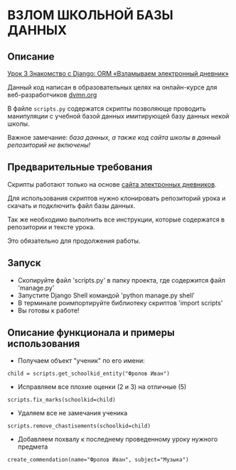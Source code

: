 # ВЗЛОМ ШКОЛЬНОЙ БАЗЫ ДАННЫХ

## Описание

[Урок 3 Знакомство с Django: ORM «Взламываем электронный дневник»](https://dvmn.org/modules/django-orm/lesson/correcting-grades/)

Данный код написан в образовательных целях на онлайн-курсе для веб-разработчиков [dvmn.org](https://dvmn.org)

В файле `scripts.py` содержатся скрипты позволяюще проводить манипуляции с учебной базой данных имитирующей базу данных некой школы.

Важное замечание: *база данных, а также код сайта школы в данный репозиторий не включены!*

## Предварительные требования

Скрипты работают только на основе [сайта электронных дневников](https://github.com/devmanorg/e-diary/tree/master).

Для использования скриптов нужно клонировать репозиторий урока и скачать и подключить файл базы данных.

Так же необходимо выполнить все инструкции, которые содержатся в репозитории и тексте урока.

Это обязательно для продолжения работы.

## Запуск

- Скопируйте файл 'scripts.py' в папку проекта, где содержится файл 'manage.py'
- Запустите Django Shell командой 'python manage.py shell'
- В терминале роимпортируйте библиотеку скриптов 'import scripts'
- Вы готовы к работе!

## Описание функционала и примеры использования

- Получаем объект "ученик" по его имени:

```child = scripts.get_schoolkid_entity("Фролов Иван")```

- Исправляем все плохие оценки (2 и 3) на отличные (5)

```scripts.fix_marks(schoolkid=child)```

- Удаляем все не замечания ученика

```scripts.remove_chastisements(schoolkid=child)```

- Добавляем похвалу к последнему проведенному уроку нужного предмета

```create_commendation(name="Фролов Иван", subject="Музыка")```
